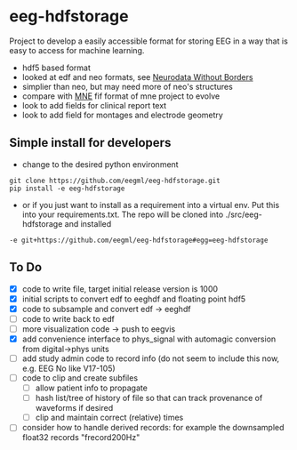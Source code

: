 # eeg-hdfstorage

Project to develop a easily accessible format for storing EEG in a way that is easy to access for machine learning.

- hdf5 based format
- looked at edf and neo formats, see [Neurodata Without Borders](https://github.com/NeurodataWithoutBorders)
- simplier than neo, but may need more of neo's structures
- compare with [MNE](http://martinos.org/mne/stable/index.html) fif format of mne project to evolve
- look to add fields for clinical report text
- look to add field for montages and electrode geometry


## Simple install for developers
- change to the desired python environment
```
git clone https://github.com/eegml/eeg-hdfstorage.git 
pip install -e eeg-hdfstorage
```
- or if you just want to install as a requirement into a virtual env. Put this into your requirements.txt. The repo will be cloned into ./src/eeg-hdfstorage and installed
```
-e git+https://github.com/eegml/eeg-hdfstorage#egg=eeg-hdfstorage
```
## To Do

- [x] code to write file, target initial release version is 1000
- [X] initial scripts to convert edf to eeghdf and floating point hdf5
- [x] code to subsample and convert edf -> eeghdf
- [ ] code to write back to edf
- [ ] more visualization code -> push to eegvis
- [x] add convenience interface to phys_signal with automagic conversion from digital->phys units
- [ ] add study admin code to record info (do not seem to include this now, e.g. EEG No like V17-105)
- [ ] code to clip and create subfiles
  - [ ] allow patient info to propagate
  - [ ] hash list/tree of history of file so that can track provenance of waveforms if desired
  - [ ] clip and maintain correct (relative) times
- [ ] consider how to handle derived records: for example the downsampled float32 records "frecord200Hz" 
